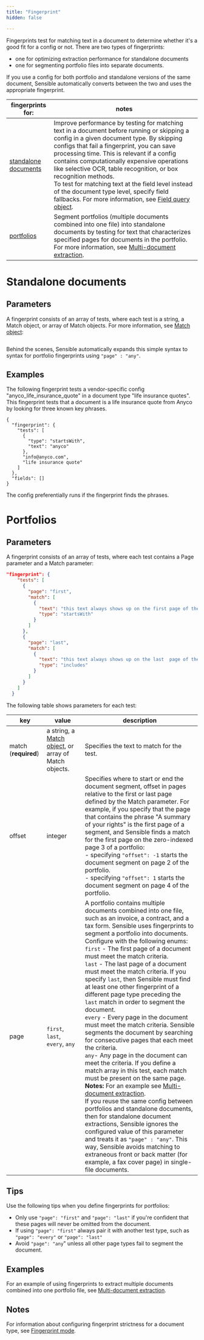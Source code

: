 ```yaml
---
title: "Fingerprint"
hidden: false

---
```


Fingerprints test for matching text in a document to determine whether it's a good fit for a config or not.  There are two types of fingerprints:

- one for optimizing extraction performance for standalone documents
- one for segmenting portfolio files into separate documents.

If you use a config for both  portfolio and standalone versions of the same document, Sensible automatically converts between the two and uses the appropriate fingerprint.

| fingerprints for:                                            | notes                                                        |
| ------------------------------------------------------------ | ------------------------------------------------------------ |
| [standalone documents ](doc:fingerprint#standalone-documents) | Improve performance by testing for matching text in a document before running or skipping a config in a given document type. By skipping configs that fail a fingerprint, you can save processing time. This is relevant if a config contains computationally expensive operations like selective OCR, table recognition, or box recognition methods.<br/>To test for matching text at the field level instead of the document type level, specify field fallbacks. For more information, see [Field query object](doc:field-query-object). |
| [portfolios ](doc:fingerprint#portfolios)                    | Segment portfolios (multiple documents combined into one file) into standalone documents by testing for text that characterizes specified pages for documents in the portfolio. For more information, see [Multi-document extraction](doc:portfolio). |



Standalone documents
====

Parameters
---

A fingerprint consists of an array of tests, where each test is a string, a Match object, or array of Match objects. For more information, see [Match object](doc:match):

```json
```



 Behind the scenes, Sensible automatically expands this simple syntax to syntax for portfolio fingerprints using `"page" : "any"`. 

Examples
---

The following fingerprint tests a vendor-specific config "anyco_life_insurance_quote" in a document type "life insurance quotes". This fingerprint tests that a document is a life insurance quote from Anyco by looking for three known key phrases. 

```
{
  "fingerprint": {
    "tests": [
      {
        "type": "startsWith",
        "text": "anyco"
      },
      "info@anyco.com",
      "life insurance quote"
    ]
  },
  "fields": []
}
```

The config preferentially runs if the fingerprint finds the phrases.  


Portfolios
====

Parameters
---

A fingerprint consists of an array of tests, where each test contains a Page parameter and a Match parameter:

```json
"fingerprint": {
    "tests": [
      {
        "page": "first",
        "match": [
          {
            "text": "this text always shows up on the first page of the document",
            "type": "startsWith"
          }
        ]
      },
      {
        "page": "last",
        "match": [
          {
            "text": "this text always shows up on the last  page of the document",
            "type": "includes"
          }
        ]
      }
    ]
  }
```

 The following table shows parameters for each test:

| key                  | value                                                        | description                                                  |
| -------------------- | ------------------------------------------------------------ | ------------------------------------------------------------ |
| match (**required**) | a string, a [Match object](doc:match), or array of Match objects. | Specifies the text to match for the test.                    |
| offset               | integer                                                      | Specifies where to start or end the document segment, offset in pages relative to the first or last page defined by the Match parameter. For example, if you specify that the page that contains the phrase "A summary of your rights" is the first page of a segment, and Sensible finds a match for the first page on the zero-indexed page 3 of a portfolio:<br/>- specifying `"offset": -1` starts the document segment on page 2 of the portfolio.<br/>- specifying `"offset": 1` starts the document segment on page 4 of the portfolio. |
| page                 | `first`, `last`, `every`, `any`                              | A portfolio contains multiple documents combined into one file, such as an invoice, a contract, and a tax form. Sensible uses fingerprints to segment a portfolio into documents.  Configure with the following enums:<br/>`first` - The first page of a document must meet the match criteria. <br/>`last` - The last page of a document must meet the match criteria. If you specify `last`, then Sensible must find at least one other fingerprint of a different page type preceding the `last` match in order to segment the document. <br/>`every` - Every page in the document must meet the match criteria. Sensible segments the document by searching for consecutive pages that each meet the criteria. <br/>`any`- Any page in the document can meet the criteria.  If you define a match array in this test, each match must be present on the same page.<br/>**Notes:** For an example see [Multi-document extraction](doc:portfolio). <br/>If you reuse the same config between portfolios and standalone documents, then for standalone document extractions, Sensible ignores the configured value of this parameter and treats it as  `"page" : "any"`. This way, Sensible avoids matching to extraneous front or back matter (for example, a fax cover page) in single-file documents. |

## Tips

Use the following tips when you define fingerprints for portfolios:

- Only use `"page": "first"` and `"page": "last"` if you're confident that these pages will never be omitted from the document.
- If using `"page": "first"` always pair it with another test type, such as `"page": "every"` or `"page": "last"`
- Avoid `"page": "any`" unless all other page types fail to segment the document.



Examples
---

For an example of using fingerprints to extract multiple documents combined into one portfolio file, see [Multi-document extraction](doc:portfolio).

Notes
---

For information about configuring fingerprint strictness for a document type, see [Fingerprint mode](doc:fingerprint-mode).
